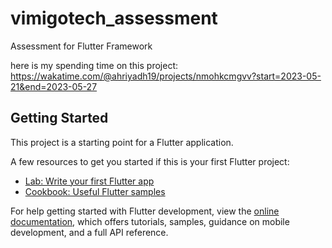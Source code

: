# vimigotech_assessment

Assessment for Flutter Framework

here is my spending time on this project:
https://wakatime.com/@ahriyadh19/projects/nmohkcmgvv?start=2023-05-21&end=2023-05-27

## Getting Started

This project is a starting point for a Flutter application.

A few resources to get you started if this is your first Flutter project:

- [Lab: Write your first Flutter app](https://docs.flutter.dev/get-started/codelab)
- [Cookbook: Useful Flutter samples](https://docs.flutter.dev/cookbook)

For help getting started with Flutter development, view the
[online documentation](https://docs.flutter.dev/), which offers tutorials,
samples, guidance on mobile development, and a full API reference.
